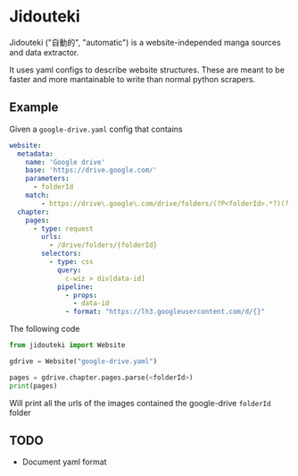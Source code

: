 # Jidouteki

Jidouteki ("自動的", "automatic") is a website-independed manga sources and data extractor.

It uses yaml configs to describe website structures. These are meant to be faster and more mantainable to write than normal python scrapers.

## Example

Given a `google-drive.yaml` config that contains

```yaml
website:
  metadata:
    name: 'Google drive' 
    base: 'https://drive.google.com/'
    parameters:
      - folderId
    match:
        - https://drive\.google\.com/drive/folders/(?P<folderId>.*?)(?:/|\?.*$|$)
  chapter:
    pages:
      - type: request
        urls:
          - /drive/folders/{folderId}
        selectors:
          - type: css
            query: 
              c-wiz > div[data-id]
            pipeline:
              - props:
                - data-id
              - format: "https://lh3.googleusercontent.com/d/{}"
```

The following code

```python
from jidouteki import Website

gdrive = Website("google-drive.yaml")

pages = gdrive.chapter.pages.parse(<folderId>) 
print(pages)
```

Will print all the urls of the images contained the google-drive `folderId` folder

## TODO

- Document yaml format